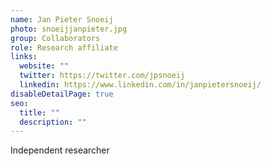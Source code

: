 ```yaml
---
name: Jan Pieter Snoeij
photo: snoeijjanpieter.jpg
group: Collaborators
role: Research affiliate
links:
  website: ""
  twitter: https://twitter.com/jpsnoeij
  linkedin: https://www.linkedin.com/in/janpietersnoeij/
disableDetailPage: true
seo:
  title: ""
  description: ""
---
```


Independent researcher
